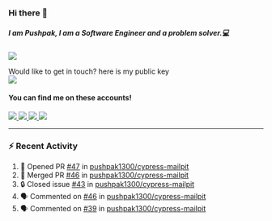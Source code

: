 ### Hi there 👋


##### I am Pushpak, I am a Software Engineer and a problem solver.💻

![](https://komarev.com/ghpvc/?username=pushpak1300)

 Would like to get in touch? here is my public key 
 <br> <a href='https://keybase.io/pushpak1300'><img src="https://img.shields.io/keybase/pgp/pushpak1300?color=pinl&label=PGP&style=for-the-badge"/></a></br>
#### You can find me on these accounts!
<p>
<a href='https://twitter.com/pushpak1300'><a href="https://pushpak1300.me/" target="_blank">
  <img src="https://img.shields.io/badge/website-%23E34F26.svg?&style=for-the-badge" />
</a> 
 
 <a href="https://twitter.com/pushpak1300" target="_blank">
  <img src="https://img.shields.io/badge/twitter-%231DA1F2.svg?&style=for-the-badge&logo=twitter&logoColor=white" />
</a> 

<a href="https://www.linkedin.com/in/pushpak-c-286b17b1/" target="_blank">
  <img src="https://img.shields.io/badge/linkedin-%230077B5.svg?&style=for-the-badge&logo=linkedin&logoColor=white" />
</a> 

<a href="https://dev.to/pushpak1300/" target="_blank">
  <img src="http://img.shields.io/badge/dev.to-gray?style=for-the-badge&logo=dev.to&?logoColor=white?logoWidth=100?label=" />
</a> 


</p>

---

### ⚡ Recent Activity

<!--START_SECTION:activity-->
1. 💪 Opened PR [#47](https://github.com/pushpak1300/cypress-mailpit/pull/47) in [pushpak1300/cypress-mailpit](https://github.com/pushpak1300/cypress-mailpit)
2. 🎉 Merged PR [#46](https://github.com/pushpak1300/cypress-mailpit/pull/46) in [pushpak1300/cypress-mailpit](https://github.com/pushpak1300/cypress-mailpit)
3. 🔒 Closed issue [#43](https://github.com/pushpak1300/cypress-mailpit/issues/43) in [pushpak1300/cypress-mailpit](https://github.com/pushpak1300/cypress-mailpit)
4. 🗣 Commented on [#46](https://github.com/pushpak1300/cypress-mailpit/pull/46#issuecomment-2432943413) in [pushpak1300/cypress-mailpit](https://github.com/pushpak1300/cypress-mailpit)
5. 🗣 Commented on [#39](https://github.com/pushpak1300/cypress-mailpit/issues/39#issuecomment-2430204485) in [pushpak1300/cypress-mailpit](https://github.com/pushpak1300/cypress-mailpit)
<!--END_SECTION:activity-->
